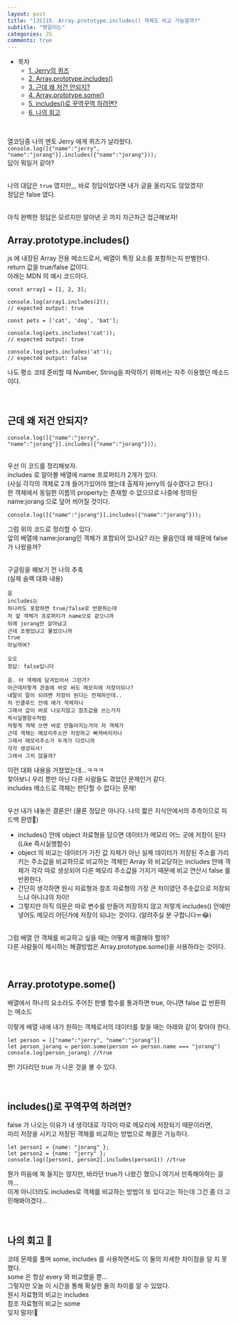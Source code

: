 ```yaml
---
layout: post
title: "[JS]15. Array.prototype.includes() 객체도 비교 가능할까?"
subtitle: "헷갈리는"
categories: JS
comments: true
---
```


- 목차
  - [1. Jerry의 퀴즈](#)
  - [2. Array.prototype.includes()](#)
  - [3. 근데 왜 저건 안되지?](#)
  - [4. Array.prototype.some()](#)
  - [5. includes()로 꾸역꾸역 하려면?](#)
  - [6. 나의 회고](#)

<br>

열코딩중 나의 멘토 Jerry 에게 퀴즈가 날라왔다.<br>
`console.log([{"name":"jerry", "name":"jorang"}].includes({"name":"jorang"}));`<br>
답이 뭐일거 같아?<br><br>

나의 대답은 `true` 였지만,,, 바로 정답이었다면 내가 글을 올리지도 않았겠지!<br>
정답은 false 였다.<br><br>


아직 완벽한 정답은 모르지만 알아낸 곳 까지 차근차근 접근해보자!<br>

## Array.prototype.includes()

js 에 내장된 Array 전용 메소드로서, 배열이 특정 요소를 포함하는지 판별한다.<br>
return 값을 true/false 값이다.<br>
아래는 MDN 의 예시 코드이다.<br>

```
const array1 = [1, 2, 3];

console.log(array1.includes(2));
// expected output: true

const pets = ['cat', 'dog', 'bat'];

console.log(pets.includes('cat'));
// expected output: true

console.log(pets.includes('at'));
// expected output: false
```

나도 평소 코테 준비할 때 Number, String을 파악하기 위해서는 자주 이용했던 메소드이다.<br><br><br>

## 근데 왜 저건 안되지?

`console.log([{"name":"jerry", "name":"jorang"}].includes({"name":"jorang"}));`<br><br>

우선 이 코드를 정리해보자.<br>
includes 로 알아볼 배열에 name 프로퍼티가 2개가 있다.<br>
(사실 각각의 객체로 2개 들어가있어야 했는데 출제자 jerry의 실수였다고 한다.)<br>
한 객체에서 동일한 이름의 property는 존재할 수 없으므로 나중에 정의된 name:jorang 으로 덮어 씌어질 것이다.<br>

`console.log([{"name":"jorang"}].includes({"name":"jorang"}));`

그럼 위의 코드로 정리할 수 있다.<br>
앞의 배열에 name:jorang인 객체가 포함되어 있나요? 라는 물음인데 왜 때문에 false 가 나왔을까?<br><br>

구글링을 해보기 전 나의 추축<br>
(실제 슬랙 대화 내용)<br>

```
음
includes는
하나라도 포함하면 true/false로 반환하는데
저 앞 객체가 프로퍼티가 name으로 같으니까
뒤에 jorang만 살아남고
근데 조랭있냐고 물었으니까
true
아닐까여?

오오
정답: false입니다

음. 아 객체에 담겨있어서 그런가?
아근데저렇게 콘솔에 바로 써도 메모리에 저장이되나?
내말이 말이 되려면 저장이 된다는 전제하인데..
저 인클루드 안에 애가 객체자나
그래서 값이 바로 나오지않고 참조값을 쓰는거지
즉시실행함수처럼
저렇게 객체 쓰면 바로 만들어지는거야 저 객체가
근데 객체는 메모리주소만 저장하고 빠져버리자나
그래서 메모리주소가 두개가 다르니까
각각 생성되서!
그래서 그치 않을까?
```

이런 대화 내용을 거쳤었는데...ㅋㅋㅋ<br>
찾아보니 우리 뿐만 아닌 다른 사람들도 겪었던 문제인거 같다.<br>
includes 메소드로 객체는 판단할 수 없다는 문제!<br><br>

우선 내가 내놓은 결론은! (물론 정답은 아니다. 나의 짧은 지식안에서의 추측이므로 피드백 환영🤩)<br>


- includes() 안에 object 자료형을 담으면 데이터가 메모리 어느 곳에 저장이 된다 (Like 즉시실행함수)
- object 의 비교는 데이터가 가진 값 자체가 아닌 실제 데이터가 저장된 주소를 가리키는 주소값을 비교하므로 비교하는 객체인 Array 와 비교당하는 includes 안에 객체가 각각 따로 생성되어 다른 메모리 주소값을 가지기 때문에 비교 연산시 false 를 반환한다.
- 간단히 생각하면 원시 자료형과 참조 자료형의 가장 큰 차이였던 주솟값으로 저장되느냐 아니냐의 차이!
- 그렇지만 아직 의문은 따로 변수를 만들어 저장하지 않고 저렇게 includes() 안에만 넣어도 메모리 어딘가에 저장이 되냐는 것이다. (알려주실 분 구합니다ㅠ😂)

<br>
그럼 배열 안 객체를 비교하고 싶을 때는 어떻게 해결해야 할까?<br>
다른 사람들이 제시하는 해결방법은 Array.prototype.some()을 사용하라는 것이다.<br><br><br>


## Array.prototype.some()

배열에서 하나의 요소라도 주어진 판별 함수를 통과하면 true, 아니면 false 값 반환하는 메소드<br>

이렇게 배열 내에 내가 원하는 객체로서의 데이터를 찾을 때는 아래와 같이 찾아야 한다.<br>

```
let person = [{"name":"jerry", "name":"jorang"}]
let person_jorang = person.some(person => person.name === "jorang")
console.log(person_jorang) //true
```

짠! 기다리던 true 가 나온 것을 볼 수 있다.<br><br><br>

## includes()로 꾸역꾸역 하려면?

false 가 나오는 이유가 내 생각대로 각각이 따로 메모리에 저장되기 때문이라면,<br>
미리 저장을 시키고 저장된 객체를 비교하는 방법으로 해결은 가능하다.<br>

````
let person1 = {name: "jorang" };
let person2 = {name: "jerry" };
console.log([person1, person2].includes(person1)) //true
````

뭔가 마음에 쏙 들지는 않지만, 바라던 true가 나왔긴 했으니 여기서 만족해야하는 걸까...<br>
이게 아니더라도 includes로 객체를 비교하는 방법이 또 있다고는 하는데 그건 좀 더 고민해봐야겠다...<br><br><br>


## 나의 회고 🤫
코테 문제를 풀며 some, includes 를 사용하면서도 이 둘의 자세한 차이점을 알 지 못했다.<br>
some 은 항상 every 와 비교했을 뿐...<br>
그렇지만 오늘 이 시간을 통해 확실한 둘의 차이를 알 수 있었다.<br>
원시 자료형의 비교는 includes<br>
참조 자료형의 비교는 some<br>
잊지 말자!🤩<br>